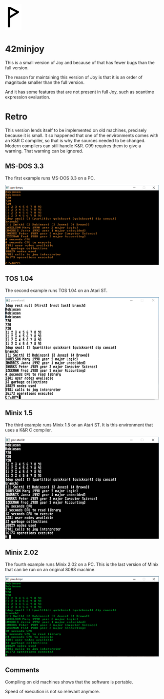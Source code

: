  ![](Wynn.PNG)
==============

42minjoy
========

This is a small version of Joy and because of that has fewer bugs than the full
version.

The reason for maintaining this version of Joy is that it is an order of
magnitude smaller than the full version.

And it has some features that are not present in full Joy, such as scantime
expression evaluation.

Retro
=====

This version lends itself to be implemented on old machines, precisely because
it is small. It so happened that one of the environments comes with an K&R C
compiler, so that is why the sources needed to be changed. Modern compilers
can still handle K&R. C99 requires them to give a warning. That warning can be
ignored.

MS-DOS 3.3
----------

The first example runs MS-DOS 3.3 on a PC.

 ![](MINJOY-pc-dos.PNG)

TOS 1.04
--------

The second example runs TOS 1.04 on an Atari ST.

 ![](MINJOY-atari.PNG)

Minix 1.5
---------

The third example runs Minix 1.5 on an Atari ST.
It is this environment that uses a K&R C compiler.

 ![](MINJOY-atari-minix.PNG)

Minix 2.02
----------

The fourth example runs Minix 2.02 on a PC.
This is the last version of Minix that can be run
on an original 8088 machine.

 ![](MINJOY-pc-minix.PNG)

Comments
--------

Compiling on old machines shows that the software is portable.

Speed of execution is not so relevant anymore.
